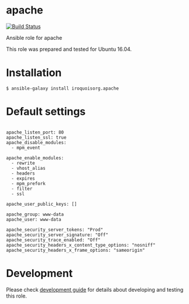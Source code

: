 # apache

[![Build Status](https://travis-ci.com/iroquoisorg/ansible-role-apache.svg?branch=master)](https://travis-ci.com/iroquoisorg/ansible-role-memcached)

Ansible role for apache

This role was prepared and tested for Ubuntu 16.04.

# Installation

`$ ansible-galaxy install iroquoisorg.apache`

# Default settings

```

apache_listen_port: 80
apache_listen_ssl: true
apache_disable_modules:
  - mpm_event

apache_enable_modules:
  - rewrite
  - vhost_alias
  - headers
  - expires
  - mpm_prefork
  - filter
  - ssl

apache_user_public_keys: []

apache_group: www-data
apache_user: www-data

apache_security_server_tokens: "Prod"
apache_security_server_signature: "Off"
apache_security_trace_enabled: "Off"
apache_security_headers_x_content_type_options: "nosniff"
apache_security_headers_x_frame_options: "sameorigin"

```

# Development

Please check [development guide](DEVELOPMENT.md) for details about developing and testing this role.
